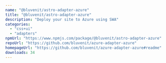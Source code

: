 ```yaml
---
name: "@bluvenit/astro-adapter-azure"
title: "@bluvenit/astro-adapter-azure"
description: "Deploy your site to Azure using SWA"
categories:
  - "css+ui"
  - "adapters"
npmUrl: "https://www.npmjs.com/package/@bluvenit/astro-adapter-azure"
repoUrl: "https://github.com/bluvenit/azure-adapter-azure"
homepageUrl: "https://github.com/bluvenit/azure-adapter-azure#readme"
downloads: 34
---
```

